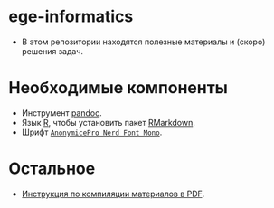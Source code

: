 # ege-informatics

- В этом репозитории находятся полезные материалы и (скоро) решения задач.

# Необходимые компоненты
- Инструмент [pandoc](https://pandoc.org/installing.html).
- Язык [R](https://www.r-project.org/), чтобы установить пакет [RMarkdown](https://rmarkdown.rstudio.com/lesson-1.html).
- Шрифт [`AnonymicePro Nerd Font Mono`](https://github.com/ryanoasis/nerd-fonts/releases/download/v3.1.1/AnonymousPro.zip).

# Остальное
- [Инструкция по компиляции материалов в PDF](https://github.com/ilya-grigoriev/ege-informatics/blob/main/docs/COMPILING_PDF.md).
